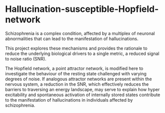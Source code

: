 # Hallucination-susceptible-Hopfield-network
Schizophrenia is a complex condition, affected by a multiplex of neuronal abnormalities that can lead to the manifestation of hallucinations. 

This project explores these mechanisms and provides the rationale to reduce the underlying biological drivers to a single metric, a reduced signal to noise ratio (SNR). 

The Hopfield network, a point attractor network, is modified here to investigate the behaviour of the resting state challenged with varying degrees of noise. If analogous attractor networks are present within the nervous system, a reduction in the SNR, which effectively reduces the barriers to traversing an energy landscape, may serve to explain how hyper excitability and spontaneous activation of internally stored states contribute to the manifestation of hallucinations in individuals affected by schizophrenia.
